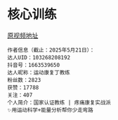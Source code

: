 # 核心训练

<xgplayer url="/fitness/核心稳定训练.mp4" poster="" />

[原视频地址](https://www.douyin.com/video/7505387905683705103)

```
作者信息（截止：2025年5月21日）：
达人UID：103268208192
抖音号：1663539650
达人昵称：运动康复丁教练
粉丝数：2823
获赞：17788
关注：407
个人简介：国家认证教练 | 疼痛康复实战派
✨用运动科学+能量分析帮你少走弯路
```
